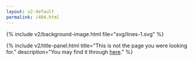 ```yaml
---
layout: v2-default
permalink: /404.html
---
```


{% include v2/background-image.html file="svg/lines-1.svg" %}

{% include v2/title-panel.html
  title="This is not the page you were looking for."
  description="You may find it through <a href='/' class='underline text-red-50 hover:text-red-200'>here</a>." %}
